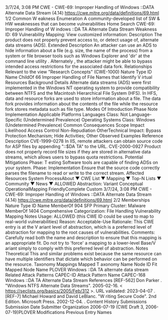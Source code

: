 3/7/24, 3:08 PM CWE - CWE-69: Improper Handling of Windows ::DATA Alternate Data Stream (4.14)
https://cwe.mitre.org/data/deﬁnitions/69.html 1/2
Common W eakness Enumeration
A community-developed list of SW & HW weaknesses that can become
vulnerabilities
Home Search
CWE-69: Improper Handling of W indows ::DA TA Alternate Data Stream
Weakness ID: 69
Vulnerability Mapping: 
View customized information:
 Description
The product does not properly prevent access to, or detect usage of, alternate data streams (ADS).
 Extended Description
An attacker can use an ADS to hide information about a file (e.g. size, the name of the process) from a system or file browser tools
such as Windows Explorer and 'dir' at the command line utility . Alternately , the attacker might be able to bypass intended access
restrictions for the associated data fork.
 Relationships
 Relevant to the view "Research Concepts" (CWE-1000)
Nature Type ID Name
ChildOf 66 Improper Handling of File Names that Identify V irtual Resources
 Background Details
Alternate data streams (ADS) were first implemented in the Windows NT operating system to provide compatibility between NTFS
and the Macintosh Hierarchical File System (HFS). In HFS, data and resource forks are used to store information about a file. The
data fork provides information about the contents of the file while the resource fork stores metadata such as file type.
 Modes Of Introduction
Phase Note
Implementation
 Applicable Platforms
Languages
Class: Not Language-Specific (Undetermined Prevalence)
Operating Systems
Class: Windows (Undetermined Prevalence)
 Common Consequences
Scope Impact Likelihood
Access Control
Non-Repudiation
OtherTechnical Impact: Bypass Protection Mechanism; Hide Activities; Other
 Observed Examples
Reference Description
CVE-1999-0278 In IIS, remote attackers can obtain source code for ASP files by appending "::$DA TA" to the URL.
CVE-2000-0927 Product does not properly record file sizes if they are stored in alternative data streams, which allows
users to bypass quota restrictions.
 Potential Mitigations
Phase: T esting
Software tools are capable of finding ADSs on your system.
Phase: Implementation
Ensure that the source code correctly parses the filename to read or write to the correct stream.
 Affected Resources
System ProcessAbout ▼ CWE List ▼ Mapping ▼ Top-N Lists ▼ Community ▼ News ▼
ALLOWED
Abstraction: Variant
Conceptual OperationalMapping
FriendlyComplete Custom
3/7/24, 3:08 PM CWE - CWE-69: Improper Handling of Windows ::DATA Alternate Data Stream (4.14)
https://cwe.mitre.org/data/deﬁnitions/69.html 2/2
 Memberships
Nature Type ID Name
MemberOf 904 SFP Primary Cluster: Malware
MemberOf 1404 Comprehensive Categorization: File Handling
 Vulnerability Mapping Notes
Usage: ALLOWED (this CWE ID could be used to map to real-world vulnerabilities)
Reason: Acceptable-Use
Rationale:
This CWE entry is at the V ariant level of abstraction, which is a preferred level of abstraction for mapping to the root causes of
vulnerabilities.
Comments:
Carefully read both the name and description to ensure that this mapping is an appropriate fit. Do not try to 'force' a mapping to a
lower-level Base/V ariant simply to comply with this preferred level of abstraction.
 Notes
Theoretical
This and similar problems exist because the same resource can have multiple identifiers that dictate which behavior can be
performed on the resource.
 Taxonomy Mappings
Mapped T axonomy Name Node ID Fit Mapped Node Name
PLOVER Windows ::DA TA alternate data stream
 Related Attack Patterns
CAPEC-ID Attack Pattern Name
CAPEC-168 Windows ::DA TA Alternate Data Stream
 References
[REF-562] Don Parker . "Windows NTFS Alternate Data Streams". 2005-02-16. < https://seclists.org/basics/2005/Feb/312 >. URL
validated: 2023-04-07 .
[REF-7] Michael Howard and David LeBlanc. "W riting Secure Code". 2nd Edition. Microsoft Press. 2002-12-04.
.
 Content History
 Submissions
Submission Date Submitter Organization
2006-07-19
(CWE Draft 3, 2006-07-19)PLOVER
 Modifications
 Previous Entry Names
